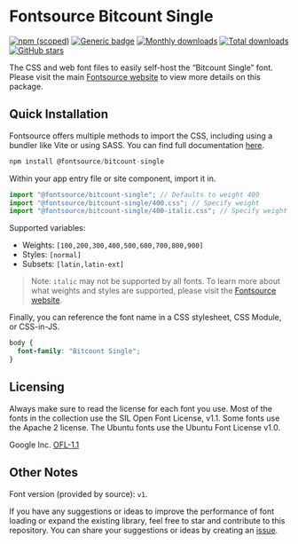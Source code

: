 # Fontsource Bitcount Single

[![npm (scoped)](https://img.shields.io/npm/v/@fontsource/bitcount-single?color=brightgreen)](https://www.npmjs.com/package/@fontsource/bitcount-single) [![Generic badge](https://img.shields.io/badge/fontsource-passing-brightgreen)](https://github.com/fontsource/fontsource) [![Monthly downloads](https://badgen.net/npm/dm/@fontsource/bitcount-single)](https://github.com/fontsource/fontsource) [![Total downloads](https://badgen.net/npm/dt/@fontsource/bitcount-single)](https://github.com/fontsource/fontsource) [![GitHub stars](https://img.shields.io/github/stars/fontsource/fontsource.svg?style=social&label=Star)](https://github.com/fontsource/fontsource/stargazers)

The CSS and web font files to easily self-host the “Bitcount Single” font. Please visit the main [Fontsource website](https://fontsource.org/fonts/bitcount-single) to view more details on this package.

## Quick Installation

Fontsource offers multiple methods to import the CSS, including using a bundler like Vite or using SASS. You can find full documentation [here](https://fontsource.org/docs/getting-started/introduction).

```javascript
npm install @fontsource/bitcount-single
```

Within your app entry file or site component, import it in.

```javascript
import "@fontsource/bitcount-single"; // Defaults to weight 400
import "@fontsource/bitcount-single/400.css"; // Specify weight
import "@fontsource/bitcount-single/400-italic.css"; // Specify weight and style
```

Supported variables:
- Weights: `[100,200,300,400,500,600,700,800,900]`
- Styles: `[normal]`
- Subsets: `[latin,latin-ext]`

> Note: `italic` may not be supported by all fonts. To learn more about what weights and styles are supported, please visit the [Fontsource website](https://fontsource.org/fonts/bitcount-single).

Finally, you can reference the font name in a CSS stylesheet, CSS Module, or CSS-in-JS.

```css
body {
  font-family: "Bitcount Single";
}
```

## Licensing
Always make sure to read the license for each font you use. Most of the fonts in the collection use the SIL Open Font License, v1.1. Some fonts use the Apache 2 license. The Ubuntu fonts use the Ubuntu Font License v1.0.

Google Inc.
[OFL-1.1](http://scripts.sil.org/OFL)

## Other Notes
Font version (provided by source): `v1`.

If you have any suggestions or ideas to improve the performance of font loading or expand the existing library, feel free to star and contribute to this repository. You can share your suggestions or ideas by creating an [issue](https://github.com/fontsource/fontsource/issues).